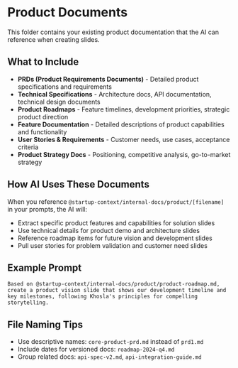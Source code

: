 # Product Documents

This folder contains your existing product documentation that the AI can reference when creating slides.

## What to Include

- **PRDs (Product Requirements Documents)** - Detailed product specifications and requirements
- **Technical Specifications** - Architecture docs, API documentation, technical design documents
- **Product Roadmaps** - Feature timelines, development priorities, strategic product direction
- **Feature Documentation** - Detailed descriptions of product capabilities and functionality
- **User Stories & Requirements** - Customer needs, use cases, acceptance criteria
- **Product Strategy Docs** - Positioning, competitive analysis, go-to-market strategy

## How AI Uses These Documents

When you reference `@startup-context/internal-docs/product/[filename]` in your prompts, the AI will:
- Extract specific product features and capabilities for solution slides
- Use technical details for product demo and architecture slides
- Reference roadmap items for future vision and development slides
- Pull user stories for problem validation and customer need slides

## Example Prompt

```
Based on @startup-context/internal-docs/product/product-roadmap.md, create a product vision slide that shows our development timeline and key milestones, following Khosla's principles for compelling storytelling.
```

## File Naming Tips

- Use descriptive names: `core-product-prd.md` instead of `prd1.md`
- Include dates for versioned docs: `roadmap-2024-q4.md`
- Group related docs: `api-spec-v2.md`, `api-integration-guide.md` 